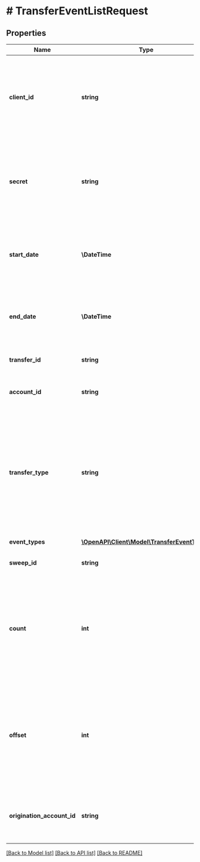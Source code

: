 # # TransferEventListRequest

## Properties

Name | Type | Description | Notes
------------ | ------------- | ------------- | -------------
**client_id** | **string** | Your Plaid API &#x60;client_id&#x60;. The &#x60;client_id&#x60; is required and may be provided either in the &#x60;PLAID-CLIENT-ID&#x60; header or as part of a request body. | [optional]
**secret** | **string** | Your Plaid API &#x60;secret&#x60;. The &#x60;secret&#x60; is required and may be provided either in the &#x60;PLAID-SECRET&#x60; header or as part of a request body. | [optional]
**start_date** | **\DateTime** | The start datetime of transfers to list. This should be in RFC 3339 format (i.e. &#x60;2019-12-06T22:35:49Z&#x60;) | [optional]
**end_date** | **\DateTime** | The end datetime of transfers to list. This should be in RFC 3339 format (i.e. &#x60;2019-12-06T22:35:49Z&#x60;) | [optional]
**transfer_id** | **string** | Plaid’s unique identifier for a transfer. | [optional]
**account_id** | **string** | The account ID to get events for all transactions to/from an account. | [optional]
**transfer_type** | **string** | The type of transfer. This will be either &#x60;debit&#x60; or &#x60;credit&#x60;.  A &#x60;debit&#x60; indicates a transfer of money into your origination account; a &#x60;credit&#x60; indicates a transfer of money out of your origination account. | [optional]
**event_types** | [**\OpenAPI\Client\Model\TransferEventType[]**](TransferEventType.md) | Filter events by event type. | [optional]
**sweep_id** | **string** | Plaid’s unique identifier for a sweep. | [optional]
**count** | **int** | The maximum number of transfer events to return. If the number of events matching the above parameters is greater than &#x60;count&#x60;, the most recent events will be returned. | [optional] [default to 25]
**offset** | **int** | The offset into the list of transfer events. When &#x60;count&#x60;&#x3D;25 and &#x60;offset&#x60;&#x3D;0, the first 25 events will be returned. When &#x60;count&#x60;&#x3D;25 and &#x60;offset&#x60;&#x3D;25, the next 25 bank transfer events will be returned. | [optional] [default to 0]
**origination_account_id** | **string** | The origination account ID to get events for transfers from a specific origination account. | [optional]

[[Back to Model list]](../../README.md#models) [[Back to API list]](../../README.md#endpoints) [[Back to README]](../../README.md)
